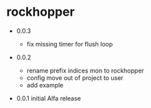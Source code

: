 # rockhopper
  * 0.0.3
    * fix missing timer for flush loop
  * 0.0.2
    * rename prefix indices mon to rockhopper
    * config move out of project to user
    * add example

  * 0.0.1 initial Alfa release